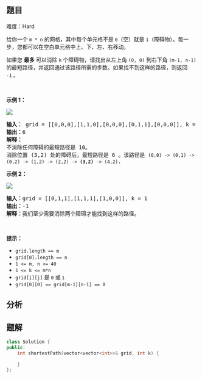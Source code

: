 
## 题目
难度：Hard
<p>给你一个&nbsp;<code>m * n</code>&nbsp;的网格，其中每个单元格不是&nbsp;<code>0</code>（空）就是&nbsp;<code>1</code>（障碍物）。每一步，您都可以在空白单元格中上、下、左、右移动。</p>

<p>如果您 <strong>最多</strong> 可以消除 <code>k</code> 个障碍物，请找出从左上角 <code>(0, 0)</code> 到右下角 <code>(m-1, n-1)</code> 的最短路径，并返回通过该路径所需的步数。如果找不到这样的路径，则返回 <code>-1</code>&nbsp;。</p>

<p>&nbsp;</p>

<p><strong>示例 1：</strong></p>

<p><img src="https://assets.leetcode.com/uploads/2021/09/30/short1-grid.jpg" /></p>

<pre>
<strong>输入：</strong> grid = [[0,0,0],[1,1,0],[0,0,0],[0,1,1],[0,0,0]], k = 1
<strong>输出：</strong>6
<strong>解释：
</strong>不消除任何障碍的最短路径是 10。
消除位置 (3,2) 处的障碍后，最短路径是 6 。该路径是 <code>(0,0) -&gt; (0,1) -&gt; (0,2) -&gt; (1,2) -&gt; (2,2) -&gt; <strong>(3,2)</strong> -&gt; (4,2)</code>.
</pre>

<p><strong>示例 2：</strong></p>

<p><img src="https://assets.leetcode.com/uploads/2021/09/30/short2-grid.jpg" /></p>

<pre>
<strong>输入：</strong>grid = [[0,1,1],[1,1,1],[1,0,0]], k = 1
<strong>输出：</strong>-1
<strong>解释：</strong>我们至少需要消除两个障碍才能找到这样的路径。
</pre>

<p>&nbsp;</p>

<p><strong>提示：</strong></p>

<ul>
	<li><code>grid.length&nbsp;== m</code></li>
	<li><code>grid[0].length&nbsp;== n</code></li>
	<li><code>1 &lt;= m, n &lt;= 40</code></li>
	<li><code>1 &lt;= k &lt;= m*n</code></li>
	<li><code>grid[i][j]</code>&nbsp;是&nbsp;<code>0</code>&nbsp;或<strong>&nbsp;</strong><code>1</code></li>
	<li><code>grid[0][0] == grid[m-1][n-1] == 0</code></li>
</ul>

## 分析

## 题解
```cpp
class Solution {
public:
    int shortestPath(vector<vector<int>>& grid, int k) {

    }
};
```